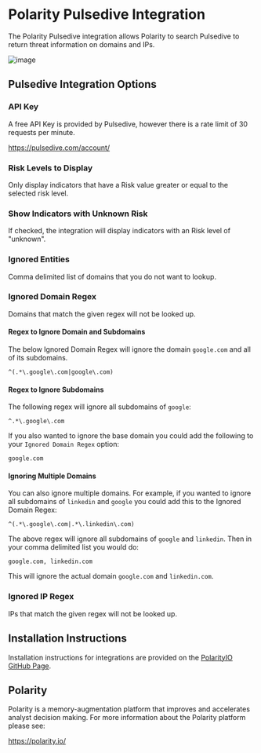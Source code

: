 # Polarity Pulsedive Integration

The Polarity Pulsedive integration allows Polarity to search Pulsedive to return threat information on domains and IPs.

![image](https://user-images.githubusercontent.com/306319/47765161-036a2980-dc9f-11e8-91fc-cf8f2583291f.png)

## Pulsedive Integration Options

### API Key

A free API Key is provided by Pulsedive, however there is a rate limit of 30 requests per minute.

https://pulsedive.com/account/

### Risk Levels to Display

Only display indicators that have a Risk value greater or equal to the selected risk level.

### Show Indicators with Unknown Risk

If checked, the integration will display indicators with an Risk level of "unknown".

### Ignored Entities

Comma delimited list of domains that you do not want to lookup.

### Ignored Domain Regex

Domains that match the given regex will not be looked up.

#### Regex to Ignore Domain and Subdomains

The below Ignored Domain Regex will ignore the domain `google.com` and all of its subdomains.

```
^(.*\.google\.com|google\.com)
```

#### Regex to Ignore Subdomains

The following regex will ignore all subdomains of `google`:

```
^.*\.google\.com
```

If you also wanted to ignore the base domain you could add the following to your `Ignored Domain Regex` option:

```
google.com
```

#### Ignoring Multiple Domains

You can also ignore multiple domains.  For example, if you wanted to ignore all subdomains of `linkedin` and `google` you could add this to the Ignored Domain Regex:

```
^(.*\.google\.com|.*\.linkedin\.com)
```

The above regex will ignore all subdomains of `google` and `linkedin`.  Then in your comma delimited list you would do:

```
google.com, linkedin.com
```

This will ignore the actual domain `google.com` and `linkedin.com`.

### Ignored IP Regex

IPs that match the given regex will not be looked up.

## Installation Instructions

Installation instructions for integrations are provided on the [PolarityIO GitHub Page](https://polarityio.github.io/).

## Polarity

Polarity is a memory-augmentation platform that improves and accelerates analyst decision making.  For more information about the Polarity platform please see:

https://polarity.io/
